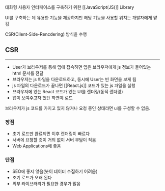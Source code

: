 
대화형 사용자 인터페이스를 구축하기 위한 [[JavaScript(JS)]] Library

UI를 구축하는 데 유용한 기능을 제공하지만 해당 기능을 사용할 위치는 개발자에게 맡김

CSR(Cilent-Side-Rencdering) 방식을 수행

## CSR
---
+ User가 브라우저를 통해 앱에 접속하면 앱은 브라우저에게 js 정보가 들어있는 html 문서를 전달
+ 브라우저는 js 파일을 다운로드하고, 동시에 User는 빈 화면을 보게 됨
+ js 파일의 다운로드가 끝나면 [[React.js]] 코드가 있는 js 파일을 실행
+ 브라우저에 있는 React 코드가 있는 UI를 랜더링(동적 랜더링)
+ 앱이 보여주고자 했던 화면이 로드

브라우저가 js 코드를 가지고 있지 않거나 요청 중인 상태라면 ui를 구성할 수 없음. 

### 장점
+ 초기 로드만 완료되면 이후 랜더링이 빠르다
+ 서버에 요청할 것이 거의 없이 서버 부담이 적음
+ Web Applications에 좋음
### 단점
+ SEO에 좋지 않음(봇이 데이터 수집하기 어려움)
+ 초기 로드가 오래 된다
+ 외부 라이브러리가 필요한 경우가 많음
